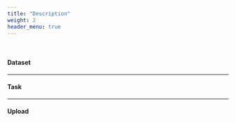 ```yaml
---
title: "Description"
weight: 2
header_menu: true
---
```


&nbsp;

#### Dataset


---

#### Task


---

#### Upload






